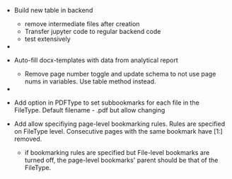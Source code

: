 - Build new table in backend

  - remove intermediate files after creation
  - Transfer jupyter code to regular backend code
  - test extensively
- 
- Auto-fill docx-templates with data from analytical report

  - Remove page number toggle and update schema to not use page nums in variables. Use table method instead.
- 
- Add option in PDFType to set subbookmarks for each file in the FileType. Default filename - .pdf but allow changing
- Add allow specifiying page-level bookmarking rules. Rules are specified on FileType level. Consecutive pages with the same bookmark have [1:] removed.

  - if bookmarking rules are specified but File-level bookmarks are turned off, the page-level bookmarks' parent should be that of the FileType.
